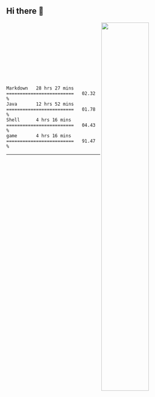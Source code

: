 ## Hi there 👋

[<img align="right" width="50%" src="https://github-readme-stats.vercel.app/api?username=nine0703&theme=right&show_icons=true">](https://metrics.lecoq.io/nine0703?template=classic)

<br/>	
<br/>	
<br/>	
<br/>	
<br/>	
<br/>	
<br/>	
<br/>	
<br/>	

<!--START_SECTION:waka-->
```text
Markdown   28 hrs 27 mins  =========================   02.32 % 
Java       12 hrs 52 mins  =========================   01.78 % 
Shell      4 hrs 16 mins   =========================   04.43 % 
game       4 hrs 16 mins   =========================   91.47 % 
```
<!--END_SECTION:waka-->

---
